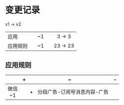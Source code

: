 # 变更记录

v1 -> v2

||||||
|-|:-:|:-:|:-:|:-:|
|应用||~1||3 -> 3|
|应用规则||~1||23 -> 23|

## 应用规则

||+|~|-|
|:-:|-|-|-|
|微信<br>~1||<li>分段广告-订阅号消息内容-广告||
